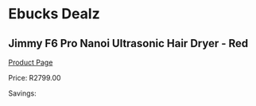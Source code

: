 
# Ebucks Dealz
## Jimmy F6 Pro Nanoi Ultrasonic Hair Dryer - Red
[Product Page](https://www.ebucks.com/web/shop/productSelected.do?prodId=1069062375&catId=1158501552)

Price: R2799.00

Savings: 


	